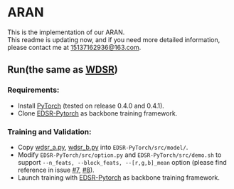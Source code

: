 # ARAN
This is the implementation of our ARAN.<br>
This readme is updating now, and if you need more detailed information, please contact me at 15137162936@163.com.<br> 

## Run(the same as [WDSR](https://github.com/JiahuiYu/wdsr_ntire2018))
### Requirements: 
* Install [PyTorch](https://pytorch.org/) (tested on release 0.4.0 and 0.4.1).
* Clone [EDSR-Pytorch](https://github.com/thstkdgus35/EDSR-PyTorch/tree/95f0571aa74ddf9dd01ff093081916d6f17d53f9) as backbone training framework.
### Training and Validation:
* Copy [wdsr_a.py](/wdsr_a.py), [wdsr_b.py](/wdsr_b.py) into `EDSR-PyTorch/src/model/`.
* Modify `EDSR-PyTorch/src/option.py` and `EDSR-PyTorch/src/demo.sh` to support `--n_feats, --block_feats, --[r,g,b]_mean` option (please find reference in issue [#7](https://github.com/JiahuiYu/wdsr_ntire2018/issues/7), [#8](https://github.com/JiahuiYu/wdsr_ntire2018/issues/8)).
* Launch training with [EDSR-Pytorch](https://github.com/thstkdgus35/EDSR-PyTorch/tree/95f0571aa74ddf9dd01ff093081916d6f17d53f9) as backbone training framework.

